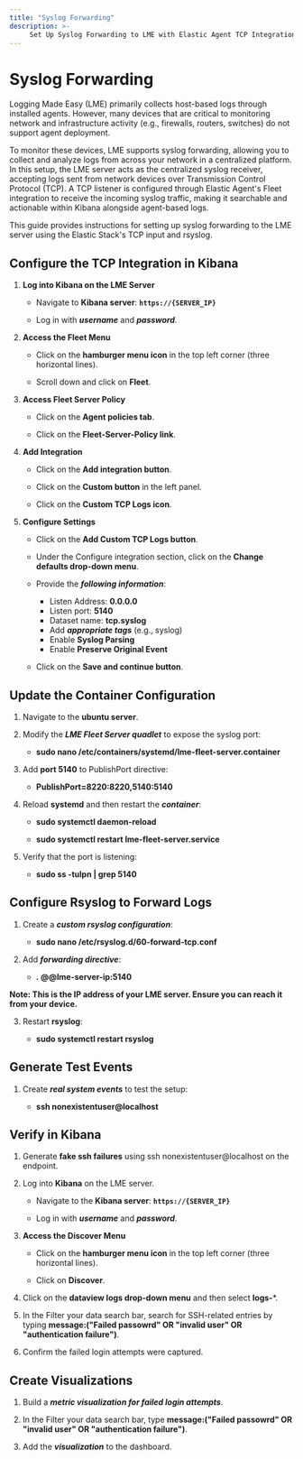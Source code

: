 ```yaml
---
title: "Syslog Forwarding"
description: >-
     Set Up Syslog Forwarding to LME with Elastic Agent TCP Integration
---
```


# Syslog Forwarding

Logging Made Easy (LME) primarily collects host-based logs through installed agents. However, many devices that are critical to monitoring network and infrastructure activity (e.g., firewalls, routers, switches) do not support agent deployment.

To monitor these devices, LME supports syslog forwarding, allowing you to collect and analyze logs from across your network in a centralized platform. In this setup, the LME server acts as the centralized syslog receiver, accepting logs sent from network devices over Transmission Control Protocol (TCP). A TCP listener is configured through Elastic Agent's Fleet integration to receive the incoming syslog traffic, making it searchable and actionable within Kibana alongside agent-based logs.

This guide provides instructions for setting up syslog forwarding to the LME server using the Elastic Stack's TCP input and rsyslog.

## Configure the TCP Integration in Kibana

1. **Log into Kibana on the LME Server**
   
   - Navigate to **Kibana server**: **`https://{SERVER_IP}`**
     
   - Log in with ***username*** and ***password***.

2. **Access the Fleet Menu**
   
   - Click on the **hamburger menu icon** in the top left corner (three horizontal lines).
     
   - Scroll down and click on **Fleet**.

3. **Access Fleet Server Policy**
   
   - Click on the **Agent policies tab**.
     
   - Click on the **Fleet-Server-Policy link**.

4. **Add Integration**
   - Click on the **Add integration button**.
     
   - Click on the **Custom button** in the left panel.
     
   - Click on the **Custom TCP Logs icon**.

5. **Configure Settings**
   
   - Click on the **Add Custom TCP Logs button**.
     
   - Under the Configure integration section, click on the **Change defaults drop-down menu**.
     
   - Provide the ***following information***:
     
     - Listen Address: **0.0.0.0**
     - Listen port: **5140**
     - Dataset name: **tcp.syslog**
     - Add ***appropriate tags*** (e.g., syslog)
     - Enable **Syslog Parsing**
     - Enable **Preserve Original Event**
       
   - Click on the **Save and continue button**.

## Update the Container Configuration

1. Navigate to the **ubuntu server**.

2. Modify the ***LME Fleet Server quadlet*** to expose the syslog port:
   
   - **sudo nano /etc/containers/systemd/lme-fleet-server.container**

3. Add **port 5140** to PublishPort directive:
   
   - **PublishPort=8220:8220,5140:5140**

4. Reload **systemd** and then restart the ***container***:
   
   - **sudo systemctl daemon-reload**
     
   - **sudo systemctl restart lme-fleet-server.service**

5. Verify that the port is listening:
   
   - **sudo ss -tulpn | grep 5140**

## Configure Rsyslog to Forward Logs

1. Create a ***custom rsyslog configuration***:
   
   - **sudo nano /etc/rsyslog.d/60-forward-tcp.conf**

2. Add ***forwarding directive***:
   
   - ***.* @@lme-server-ip:5140**
   
**Note: This is the IP address of your LME server. Ensure you can reach it from your device.**

3. Restart **rsyslog**:
   
   - **sudo systemctl restart rsyslog**

## Generate Test Events

1. Create ***real system events*** to test the setup:
   
   - **ssh nonexistentuser@localhost**

## Verify in Kibana

1. Generate **fake ssh failures** using ssh nonexistentuser@localhost on the endpoint.

2. Log into **Kibana** on the LME server.
   
   - Navigate to the **Kibana server**: **`https://{SERVER_IP}`**
     
   - Log in with ***username*** and ***password***.

3. **Access the Discover Menu**
   
   - Click on the **hamburger menu icon** in the top left corner (three horizontal lines).
     
   - Click on **Discover**.

4. Click on the **dataview logs drop-down menu** and then select **logs-***.

5. In the Filter your data search bar, search for SSH-related entries by typing **message:("Failed passowrd" OR "invalid user" OR "authentication failure")**.

6. Confirm the failed login attempts were captured.

## Create Visualizations

1. Build a ***metric visualization for failed login attempts***.

2. In the Filter your data search bar, type **message:("Failed passowrd" OR "invalid user" OR "authentication failure")**.

3. Add the ***visualization*** to the dashboard.
